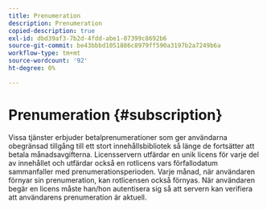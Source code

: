 ```yaml
---
title: Prenumeration
description: Prenumeration
copied-description: true
exl-id: dbd39af3-7b2d-4fdd-abe1-07399c8692b6
source-git-commit: be43bbbd1051886c8979ff590a3197b2a7249b6a
workflow-type: tm+mt
source-wordcount: '92'
ht-degree: 0%

---
```


# Prenumeration {#subscription}

Vissa tjänster erbjuder betalprenumerationer som ger användarna obegränsad tillgång till ett stort innehållsbibliotek så länge de fortsätter att betala månadsavgifterna. Licensservern utfärdar en unik licens för varje del av innehållet och utfärdar också en rotlicens vars förfallodatum sammanfaller med prenumerationsperioden. Varje månad, när användaren förnyar sin prenumeration, kan rotlicensen också förnyas. När användaren begär en licens måste han/hon autentisera sig så att servern kan verifiera att användarens prenumeration är aktuell.
